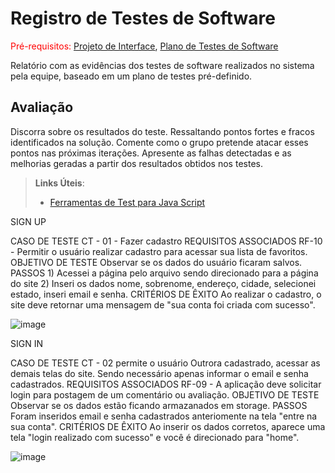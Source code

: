 # Registro de Testes de Software

<span style="color:red">Pré-requisitos: <a href="3-Projeto de Interface.md"> Projeto de Interface</a></span>, <a href="8-Plano de Testes de Software.md"> Plano de Testes de Software</a>

Relatório com as evidências dos testes de software realizados no sistema pela equipe, baseado em um plano de testes pré-definido.

## Avaliação

Discorra sobre os resultados do teste. Ressaltando pontos fortes e fracos identificados na solução. Comente como o grupo pretende atacar esses pontos nas próximas iterações. Apresente as falhas detectadas e as melhorias geradas a partir dos resultados obtidos nos testes.

> **Links Úteis**:
> - [Ferramentas de Test para Java Script](https://geekflare.com/javascript-unit-testing/)



SIGN UP

CASO DE TESTE 	CT - 01 - Fazer cadastro
REQUISITOS ASSOCIADOS 	RF-10 - Permitir o usuário realizar cadastro para acessar sua lista de favoritos.
OBJETIVO DE TESTE 	Observar se os dados do usuário ficaram salvos.
PASSOS	1) Acessei a página pelo arquivo sendo direcionado para a página do site 2) Inseri os dados nome, sobrenome, endereço, cidade, selecionei estado, inseri email e senha.
CRITÉRIOS DE ÊXITO	Ao realizar o cadastro, o site deve retornar uma mensagem de "sua conta foi criada com sucesso".




![image](https://user-images.githubusercontent.com/111437215/204108431-34af89eb-4cf3-4c4a-880b-3c138bb6d44d.png)




SIGN IN

CASO DE TESTE 	CT - 02 permite o usuário Outrora cadastrado, acessar as demais telas do site. Sendo necessário apenas informar o email e senha cadastrados. 
REQUISITOS ASSOCIADOS 	RF-09 - A aplicação deve solicitar login para postagem de um comentário ou avaliação.
OBJETIVO DE TESTE 	Observar se os dados estão ficando armazanados em storage.
PASSOS	Foram inseridos email e senha cadastrados anteriomente na tela "entre na sua conta".
CRITÉRIOS DE ÊXITO	Ao inserir os dados corretos, aparece uma tela "login realizado com sucesso" e você é direcionado para "home".




![image](https://user-images.githubusercontent.com/111437215/204108486-f2e1ac8b-e683-4c42-a473-64fd951b1115.png)
